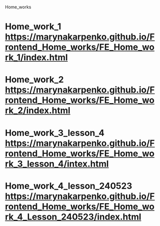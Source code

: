 Home_works
# Home_work_1 https://marynakarpenko.github.io/Frontend_Home_works/FE_Home_work_1/index.html
# Home_work_2 https://marynakarpenko.github.io/Frontend_Home_works/FE_Home_work_2/index.html
# Home_work_3_lesson_4 https://marynakarpenko.github.io/Frontend_Home_works/FE_Home_work_3_lesson_4/intex.html
# Home_work_4_lesson_240523 https://marynakarpenko.github.io/Frontend_Home_works/FE_Home_work_4_Lesson_240523/index.html
